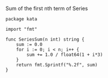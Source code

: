 Sum of the first nth term of Series

    package kata
    
    import "fmt"
    
    func SeriesSum(n int) string {
        sum := 0.0
        for i := 0; i < n; i++ {
            sum += 1.0 / float64(1 + i*3)
        }
        return fmt.Sprintf("%.2f", sum)
    }
